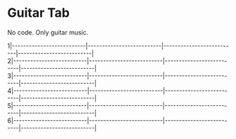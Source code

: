 # Guitar Tab

No code. Only guitar music.

1|--------------------------|--------------------------|--------------------------|--------------------------|  
2|--------------------------|--------------------------|--------------------------|--------------------------|  
3|--------------------------|--------------------------|--------------------------|--------------------------|  
4|--------------------------|--------------------------|--------------------------|--------------------------|  
5|--------------------------|--------------------------|--------------------------|--------------------------|  
6|--------------------------|--------------------------|--------------------------|--------------------------|
